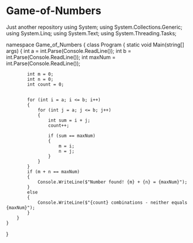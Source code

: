 # Game-of-Numbers
Just another repository
using System;
using System.Collections.Generic;
using System.Linq;
using System.Text;
using System.Threading.Tasks;

namespace Game_of_Numbers
{
    class Program
    {
        static void Main(string[] args)
        {
            int a = int.Parse(Console.ReadLine());
            int b = int.Parse(Console.ReadLine());
            int maxNum = int.Parse(Console.ReadLine());

            int m = 0;
            int n = 0;
            int count = 0;
            

            for (int i = a; i <= b; i++)
            {
                for (int j = a; j <= b; j++)
                {
                    int sum = i + j;
                    count++;
                    
                    if (sum == maxNum)
                    {
                        m = i;
                        n = j;
                    }
                }
            }
            if (m + n == maxNum)
            {
                Console.WriteLine($"Number found! {m} + {n} = {maxNum}");
            }
            else
            {
                Console.WriteLine($"{count} combinations - neither equals {maxNum}");
            }
        }
    }
}
